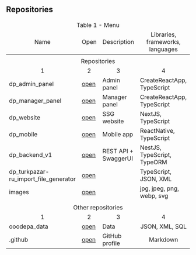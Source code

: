 ## Repositories

<table>
  <thead>
    <tr>
      <td colspan="4" align="center">Table 1 - Menu</td>
    </tr>
    <tr>
      <td align="center">Name</td>
      <td align="center">Open</td>
      <td align="center">Description</td>
      <td align="center">Libraries, frameworks, languages</td>
    </tr>
  </thead>
  <tbody>
    <tr><td colspan="4"></td></tr>
    <tr>
      <td colspan="4" align="center">Repositories</td>
    </tr>
    <tr>
      <td align="center">1</td>
      <td align="center">2</td>
      <td align="center">3</td>
      <td align="center">4</td>
    </tr>
    <tr>
      <td>dp_admin_panel</td>
      <td><a href="https://github.com/ooodepa/dp_admin_panel">open</a></td>
      <td>Admin panel</td>
      <td>CreateReactApp, TypeScript</td>
    </tr>
    <tr>
      <td>dp_manager_panel</td>
      <td><a href="https://github.com/ooodepa/dp_manager_panel">open</a></td>
      <td>Manager panel</td>
      <td>CreateReactApp, TypeScript</td>
    </tr>
    <tr>
      <td>dp_website</td>
      <td><a href="https://github.com/ooodepa/dp_website">open</a></td>
      <td>SSG website</td>
      <td>NextJS, TypeScript</td>
    </tr>
    <tr>
      <td>dp_mobile</td>
      <td><a href="https://github.com/ooodepa/dp_mobile">open</a></td>
      <td>Mobile app</td>
      <td>ReactNative, TypeScript</td>
    </tr>
    <tr>
      <td>dp_backend_v1</td>
      <td><a href="https://github.com/ooodepa/dp_backend_v1">open</a></td>
      <td>REST API + SwaggerUI</td>
      <td>NestJS, TypeScript, TypeORM</td>
    </tr>
    <tr>
      <td>dp_turkpazar-ru_import_file_generator</td>
      <td><a href="https://github.com/ooodepa/dp_turkpazar-ru_import_file_generator">open</a></td>
      <td></td>
      <td>TypeScript, JSON, XML</td>
    </tr>
    <tr>
      <td>images</td>
      <td><a href="https://github.com/ooodepa/images">open</a></td>
      <td></td>
      <td>jpg, jpeg, png, webp, svg</td>
    </tr>
    <tr><td colspan="4"></td></tr>
    <tr>
      <td colspan="4" align="center">Other repositories</td>
    </tr>
    <tr>
      <td align="center">1</td>
      <td align="center">2</td>
      <td align="center">3</td>
      <td align="center">4</td>
    </tr>
    <tr>
      <td>ooodepa_data</td>
      <td><a href="https://github.com/ooodepa/ooodepa_data">open</a></td>
      <td>Data</td>
      <td align="center">JSON, XML, SQL</td>
    </tr>
    <tr>
      <td>.github</td>
      <td><a href="https://github.com/ooodepa/.github">open</a></td>
      <td>GitHub profile</td>
      <td align="center">Markdown</td>
    </tr>
  </tbody>
</table>
